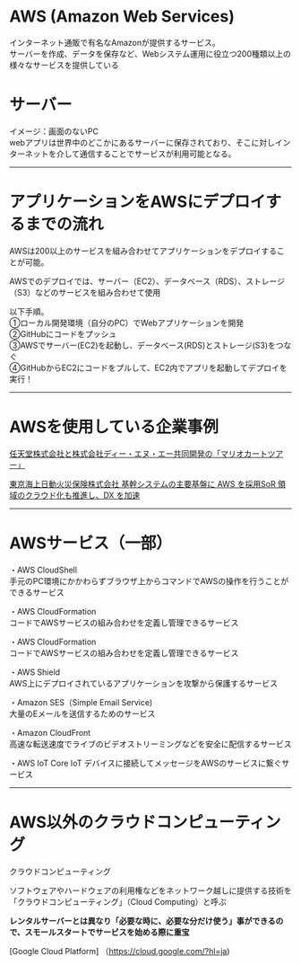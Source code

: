 # AWS (Amazon Web Services)
インターネット通販で有名なAmazonが提供するサービス。   
サーバーを作成、データを保存など、Webシステム運用に役立つ200種類以上の様々なサービスを提供している

# サーバー
イメージ：画面のないPC   
webアプリは世界中のどこかにあるサーバーに保存されており、そこに対しインターネットを介して通信することでサービスが利用可能となる。

---

# アプリケーションをAWSにデプロイするまでの流れ
AWSは200以上のサービスを組み合わせてアプリケーションをデプロイすることが可能。

AWSでのデプロイでは、サーバー（EC2）、データベース（RDS）、ストレージ（S3）などのサービスを組み合わせて使用

以下手順。   
①ローカル開発環境（自分のPC）でWebアプリケーションを開発   
②GitHubにコードをプッシュ   
③AWSでサーバー(EC2)を起動し、データベース(RDS)とストレージ(S3)をつなぐ   
④GitHubからEC2にコードをプルして、EC2内でアプリを起動してデプロイを実行！

---
# AWSを使用している企業事例

[任天堂株式会社と株式会社ディー・エヌ・エー共同開発の「マリオカートツアー」](https://aws.amazon.com/jp/solutions/case-studies/nintendo-dena-2020/)

[東京海上日動火災保険株式会社 基幹システムの主要基盤に AWS を採用SoR 領域のクラウド化も推進し、DX を加速](https://aws.amazon.com/jp/solutions/case-studies/tokiomarine-nichido/)

---
# AWSサービス（一部）

・AWS CloudShell   
手元のPC環境にかかわらずブラウザ上からコマンドでAWSの操作を行うことができるサービス

・AWS CloudFormation   
コードでAWSサービスの組み合わせを定義し管理できるサービス

・AWS CloudFormation   
コードでAWSサービスの組み合わせを定義し管理できるサービス

・AWS Shield   
AWS上にデプロイされているアプリケーションを攻撃から保護するサービス

・Amazon SES（Simple Email Service)   
大量のEメールを送信するためのサービス

・Amazon CloudFront   
高速な転送速度でライブのビデオストリーミングなどを安全に配信するサービス

・AWS IoT Core
IoT デバイスに接続してメッセージをAWSのサービスに繋ぐサービス

---
# AWS以外のクラウドコンピューティング
クラウドコンピューティング

ソフトウェアやハードウェアの利用権などをネットワーク越しに提供する技術を「クラウドコンピューティング」（Cloud Computing）と呼ぶ

**レンタルサーバーとは異なり「必要な時に、必要な分だけ使う」事ができるので、スモールスタートでサービスを始める際に重宝**

[Google Cloud Platform]
（https://cloud.google.com/?hl=ja)






